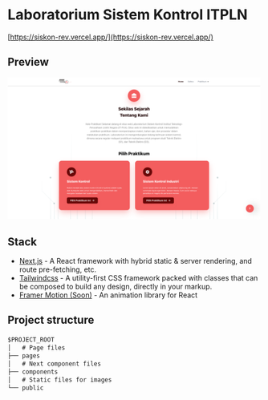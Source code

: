 # Laboratorium Sistem Kontrol ITPLN

[https://siskon-rev.vercel.app/](https://siskon-rev.vercel.app/)

## Preview

[![Preview](./public/thumb.png)](https://siskon-rev.vercel.app/)

## Stack

- [Next.js](https://nextjs.org/) - A React framework with hybrid static & server rendering, and route pre-fetching, etc.
- [Tailwindcss](https://tailwindcss.com/) - A utility-first CSS framework packed with classes that can be composed to build any design, directly in your markup.
- [Framer Motion (Soon)](https://www.framer.com/motion/) - An animation library for React

## Project structure

```
$PROJECT_ROOT
│   # Page files
├── pages
│   # Next component files
├── components
│   # Static files for images
└── public
```
